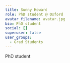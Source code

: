 ```yaml
---
title: Sunny Howard
role: PhD student @ Oxford
avatar_filename: avatar.jpg
bio: PhD student
social: []
superuser: false
user_groups:
  - Grad Students
---
```

PhD student